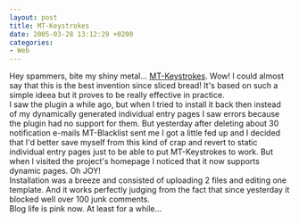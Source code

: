 ```yaml
---
layout: post
title: MT-Keystrokes
date: 2005-03-28 13:12:29 +0200
categories:
- Web
---
```

<p>Hey spammers, bite my shiny metal... <a href="http://overstated.net/projects/mt-keystrokes/">MT-Keystrokes</a>. Wow! I could almost say that this is the best invention since sliced bread! It's based on such a simple ideea but it proves to be really effective in practice.<br />
I saw the plugin a while ago, but when I tried to install it back then instead of my dynamically generated individual entry pages I saw errors because the plugin had no support for them. But yesterday after deleting about 30 notification e-mails MT-Blacklist sent me I got a little fed up and I decided that I'd better save myself from this kind of crap and revert to static individual entry pages just to be able to put MT-Keystrokes to work. But when I visited the project's homepage I noticed that it now supports dynamic pages. Oh JOY!<br />
Installation was a breeze and consisted of uploading 2 files and editing one template. And it works perfectly judging from the fact that since yesterday it blocked well over 100 junk comments.<br />
Blog life is pink now. At least for a while...</p>
